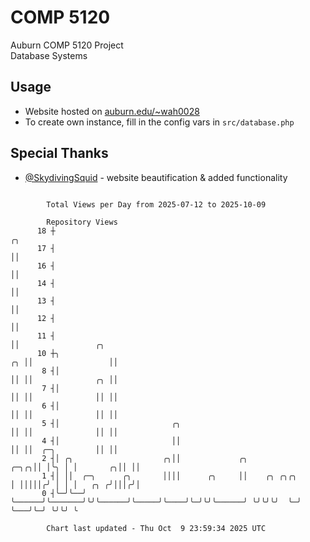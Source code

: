 # COMP 5120
Auburn COMP 5120 Project  
Database Systems

## Usage
- Website hosted on [auburn.edu/~wah0028](https://webhome.auburn.edu/~wah0028/)
- To create own instance, fill in the config vars in `src/database.php`

## Special Thanks
- [@SkydivingSquid](https://github.com/SkydivingSquid) - website beautification & added functionality

```

        Total Views per Day from 2025-07-12 to 2025-10-09

        Repository Views
      18 ┼                                                                    ╭╮
      17 ┤                                                                    ││
      16 ┤                                                                    ││
      14 ┤                                                                    ││
      13 ┤                                                                    ││
      12 ┤                                                                    ││
      11 ┤                                                                    ││                 ╭╮
      10 ┼╮                                                                ╭╮ ││                 ││
       8 ┤│                                                                ││ ││              ╭╮ ││
       7 ┤│                                                                ││ ││              ││ ││
       6 ┤│                                                                ││ ││              ││ ││
       5 ┤│                         ╭╮                                     ││ ││              ││ ││
       4 ┤│                         ││                                     ││ ││  ╭─╮         ││ ││
       2 ┤│ ╭╮                    ╭╮││             ╭╮                 ╭─╮╭╮││ │╰╮ │ │       ╭╮││ ││
       1 ┤│ ││  ╭─╮      ╭╮       ││││      ╭╮     ││    ╭╮ ╭╮╭╮      │ │││││╭╯ │ │ │   ╭╮ ╭╯│││╭╯│
       0 ┤╰─╯╰──╯ ╰──────╯╰───────╯╰╯╰──────╯╰─────╯╰────╯╰─╯╰╯╰──────╯ ╰╯╰╯╰╯  ╰─╯ ╰───╯╰─╯ ╰╯╰╯ ╰

        Chart last updated - Thu Oct  9 23:59:34 2025 UTC
        
```
